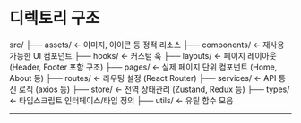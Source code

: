 # 디렉토리 구조

src/
├── assets/ ← 이미지, 아이콘 등 정적 리소스
├── components/ ← 재사용 가능한 UI 컴포넌트
├── hooks/ ← 커스텀 훅
├── layouts/ ← 페이지 레이아웃 (Header, Footer 포함 구조)
├── pages/ ← 실제 페이지 단위 컴포넌트 (Home, About 등)
├── routes/ ← 라우팅 설정 (React Router)
├── services/ ← API 통신 로직 (axios 등)
├── store/ ← 전역 상태관리 (Zustand, Redux 등)
├── types/ ← 타입스크립트 인터페이스/타입 정의
├── utils/ ← 유틸 함수 모음

---
